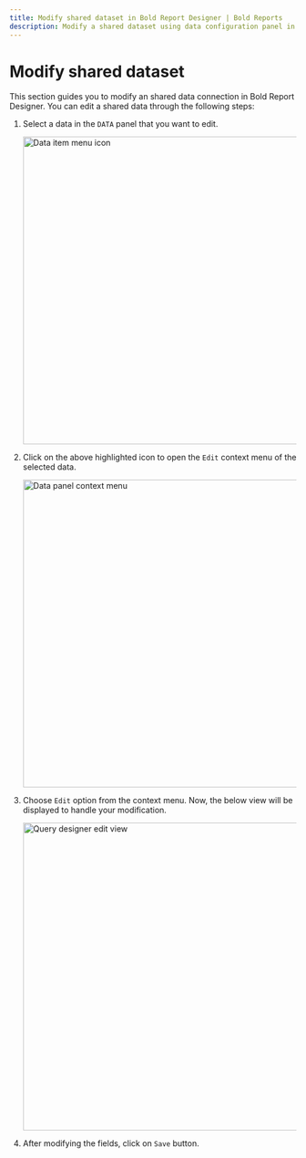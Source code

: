 ```yaml
---
title: Modify shared dataset in Bold Report Designer | Bold Reports
description: Modify a shared dataset using data configuration panel in the Bold Report Designer, to change the data feed for the RDL reports.
---
```


# Modify shared dataset

This section guides you to modify an shared data connection in Bold Report Designer. You can edit a shared data through the following steps:

1. Select a data in the `DATA` panel that you want to edit.

   <img style="width:540px" src="/assets/on-premise/images/report-designer/manage-data/dataset/data-item-menu-icon.png" alt="Data item menu icon">

2. Click on the above highlighted icon to open the `Edit` context menu of the selected data.

   <img style="width:540px" src="/assets/on-premise/images/report-designer/manage-data/dataset/data-panel-context-menu.png" alt="Data panel context menu">

3. Choose `Edit` option from the context menu. Now, the below view will be displayed to handle your modification.

   <img style="width:540px" src="/assets/on-premise/images/report-designer/manage-data/dataset/edit-shared-data-panel.png" alt="Query designer edit view">

4. After modifying the fields, click on `Save` button.